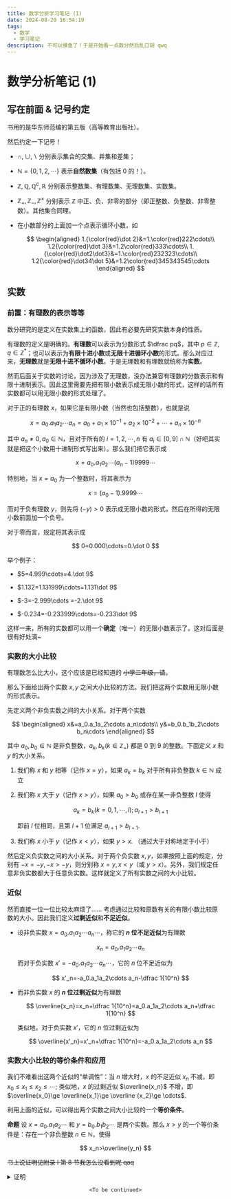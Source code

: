 ```yaml
---
title: 数学分析学习笔记 (I)
date: 2024-08-20 16:54:19
tags:
  - 数学
  - 学习笔记
description: 不可以摸鱼了！于是开始看一点数分然后乱口胡 qwq
---
```


# 数学分析笔记 (1)


## 写在前面 & 记号约定

书用的是华东师范编的第五版（高等教育出版社）。

然后约定一下记号！

- $\cap,\cup,\backslash$ 分别表示集合的交集、并集和差集；

- $\mathbb N=\{0,1,2,\cdots\}$ 表示**自然数集**（有包括 $0$ 的！）。

- $\mathbb Z,\mathbb Q,\mathbb Q^c,\mathbb R$ 分别表示整数集、有理数集、无理数集、实数集。

- $\mathbb Z_+,\mathbb Z_-,\mathbb Z^\times$ 分别表示 $\mathbb Z$ 中正、负、非零的部分（即正整数、负整数、非零整数）。其他集合同理。

- 在小数部分的上面加一个点表示循环小数，如
  
  $$
  \begin{aligned}
  1.{\color{red}\dot 2}&=1.\color{red}222\cdots\\
  1.2{\color{red}\dot 3}&=1.2\color{red}333\cdots\\
  1.{\color{red}\dot2\dot3}&=1.\color{red}232323\cdots\\
  1.2{\color{red}\dot34\dot 5}&=1.2\color{red}345343545\cdots
  \end{aligned}
  $$

## 实数

### 前置：有理数的表示等等

数分研究的是定义在实数集上的函数，因此有必要先研究实数本身的性质。

有理数的定义是明确的。**有理数**可以表示为分数形式 $\dfrac pq$，其中 $p\in \mathbb Z,q\in \mathbb Z^*$；也可以表示为**有限十进小数**或**无限十进循环小数**的形式。那么对应过来，**无理数**就是**无限十进不循环小数**。于是无理数和有理数就统称为**实数**。

然而后面关于实数的讨论，因为涉及了无理数，没办法兼容有理数的分数表示和有限十进制表示。因此这里需要先把有限小数表示成无限小数的形式，这样的话所有实数都可以用无限小数的形式处理了。

对于正的有理数 $x$，如果它是有限小数（当然也包括整数），也就是说

$$
x=a_0.a_1a_2\cdots a_n=a_0+a_1\times 10^{-1}+a_2\times 10^{-2}+\cdots+a_n\times 10^{-n}
$$

其中 $a_n\neq 0,a_0\in \mathbb N$，且对于所有的 $i=1,2,\cdots,n$ 有 $a_i\in[0,9]\cap\mathbb N$（好吧其实就是把这个小数用十进制形式写出来）。那么我们把它表示成

$$
x=a_0.a_1a_2\cdots (a_n-1)9999\cdots
$$

特别地，当 $x=a_0$ 为一个整数时，将其表示为

$$
x=(a_0-1).9999\cdots
$$

而对于负有理数 $y$，则先将 $(-y)>0$ 表示成无限小数的形式，然后在所得的无限小数前面加一个负号。

对于零而言，规定将其表示成

$$
0=0.000\cdots=0.\dot 0
$$

举个例子：

- $5=4.999\cdots=4.\dot 9$

- $1.132=1.131999\cdots=1.131\dot 9$

- $-3=-2.999\cdots =-2.\dot 9$

- $-0.234=-0.233999\cdots=-0.233\dot 9$

这样一来，所有的实数都可以用一个**确定**（唯一）的无限小数表示了。这对后面是很有好处滴\~

### 实数的大小比较

有理数怎么比大小，这个应该是已经知道的 ~~小学二年级，请~~。

那么下面给出两个实数 $x,y$ 之间大小比较的方法。我们把这两个实数用无限小数的形式表示。

先定义两个非负实数之间的大小关系。对于两个实数

$$
\begin{aligned}
x&=a_0.a_1a_2\cdots a_n\cdots\\
y&=b_0.b_1b_2\cdots b_n\cdots
\end{aligned}
$$

其中 $a_0,b_0\in\mathbb N$ 是非负整数，$a_k,b_k(k\in\mathbb Z_+)$ 都是 $0$ 到 $9$ 的整数。下面定义 $x$ 和 $y$ 的大小关系。

1. 我们称 $x$ 和 $y$ 相等（记作 $x=y$），如果 $a_k=b_k$ 对于所有非负整数 $k\in\mathbb N$ 成立

2. 我们称 $x$ 大于 $y$（记作 $x>y$），如果 $a_0>b_0$ 或存在某一非负整数 $l$ 使得
   
   $$
   a_k=b_k(k=0,1,\cdots,l);a_{l+1}>b_{l+1}
   $$
   
   即前 $l$ 位相同，且第 $l+1$ 位满足 $a_{l+1}>b_{l+1}$.

3. 我们称 $x$ 小于 $y$（记作 $x<y$），如果 $y>x$. （通过大于对称地定于小于）

然后定义负实数之间的大小关系。对于两个负实数 $x,y$，如果按照上面的规定，分别有 $-x=-y,-x>-y$，则分别称 $x=y,x<y$（或 $y>x$）。另外，我们规定任意非负实数都大于任意负实数。这样就定义了所有实数之间的大小比较。

### 近似

然而直接一位一位比较太麻烦了…… 考虑通过比较和原数有关的有限小数比较原数的大小。因此我们定义**过剩近似**和**不足近似**。

- 设非负实数 $x=a_0.a_1a_2\cdots a_n\cdots$，称它的 **$n$ 位不足近似**为有理数
  
  $$
  x_n=a_0.a_1a_2\cdots a_n
  $$
  
  而对于负实数 $x'=-a_0.a_1a_2\cdots a_n\cdots$，它的 $n$ 位不足近似为
  
  $$
  x'_n=-a_0.a_1a_2\cdots a_n-\dfrac 1{10^n}
  $$

- 而非负实数 $x$ 的 **$n$ 位过剩近似**为有理数
  
  $$
  \overline{x_n}=x_n+\dfrac 1{10^n}=a_0.a_1a_2\cdots a_n+\dfrac 1{10^n}
  $$

  类似地，对于负实数 $x'$，它的 $n$ 位过剩近似为

  $$
  \overline{x'_n}=x'_n+\dfrac 1{10^n}=-a_0.a_1a_2\cdots a_n
  $$

### 实数大小比较的等价条件和应用

我们不难看出这两个近似的“单调性”：当 $n$ 增大时，$x$ 的不足近似 $x_n$ 不减，即 $x_0\le x_1 \le x_2 \le \cdots$; 类似地，$x$ 的过剩近似 $\overline{x_n}$ 不增，即 $\overline{x_0}\ge \overline{x_1}\ge \overline {x_2}\ge \cdots$.

利用上面的近似，可以得出两个实数之间大小比较的一个**等价条件**。

**命题** 设 $x=a_0.a_1a_2\cdots$ 和 $y=b_0.b_1b_2\cdots$ 是两个实数。那么 $x>y$ 的一个等价条件是：存在一个非负整数 $n\in\mathbb N$，使得

$$
x_n>\overline{y_n}
$$

~~书上说证明见附录 I 第 8 节我怎么没看到呢 qaq~~

<details>
<summary>证明</summary>

考虑分两部分证。

$\implies$: 讨论 $x,y$ 的正负性。

若它们都是非负实数，根据大于的定义，存在 $n\in\mathbb N$ 使得

$$
a_i=b_i(i=0,1,\cdots,k-1),a_k>b_k
$$

因此，取 $n=k+1$，则有

$$
\begin{aligned}
x_n&=a_0.a_1a_2\cdots a_ka_{k+1}\\
\overline{y_n}&=b_0.b_1b_2\cdots b_kb_{k+1}+\dfrac 1{10^{k+1}}
\end{aligned}
$$

两式相减，得到

$$
\begin{aligned}
x_n-\overline{y_n}&=\quad a_k\times10^{-k}+a_{k+1}\times 10^{-k-1}\\
&\quad-b_k\times 10^{-k}-b_{k+1}\times 10^{-k-1}-10^{-k-1}\\
&=(a_k-b_k)\times 10^{-k}+(a_{k+1}-b_{k+1}-1)\times 10^{-k-1}
\end{aligned}
$$

由于 $a_k>b_k\implies a_k\ge b_k+1$（注意 $a_i,b_i\in \mathbb N$），且 $a_{k+1}\ge 0,b_{k+1}\le 9$，得到

$$
x_n-\overline{y_n}\ge 10^{-k}+10\times 10^{-k-1}=0
$$

取等号当且仅当 $a_k=b_k+1,a_{k+1}=0,b_{k+1}=9$. 接下来证明这种情况能够回归到其他普通的、已经证明了的状态。

根据上面将有限小数表示为无限小数的规则，一定能找到一个数 $n'>k+1$ 使得 $a_{n'}\ne 0$（此时两个数可以理解为 $x=a_0.a_1a_2\cdots a_k0\cdots 0a_{n'}\cdots, y=b_0.b_1b_2\cdots b_k9\cdots b_{n'-1}b_{n'}\cdots$）。那么现在令 $n=n'$ 作差就有

$$
\begin{aligned}
x_{n'}-\overline{y_{n'}}&=
\end{aligned}
$$

</details>

$$
\texttt{<To be continued>}
$$
